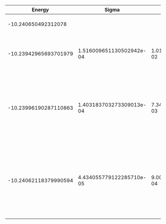 |       Energy          |  Sigma          | Energy Variance  | DOF |Method                                                          | Data repository                |
| ----------------------| --------------- | -----------------| ------- |------------------------------------------------------------|------------------------------- |
|-10.240650492312078 |                 |                  |   5     | Lanczos (Quspin + Scipy)                                   | https://weinbe58.github.io/QuSpin/ |
|-10.23942965693701979 |  1.516009651130502942e-04   | 1.015682635471489362e-02|    5   | VMC Deterinant Slater- Jastrow (RBM) Ansatz |  |
|-10.23996190287110863 |1.403183703273309013e-04 | 7.349369269982601940e-03| 5   | VMC Determinant Slater- Jastrow (RBM) Ansatz with K=0 projections (symmetric wrt translations) |  |
| -10.24062118379990594| 4.434055779122285710e-05|9.009253641658748757e-04| 5  | VMC Determinant Slater- Backflow - Jastrow (RBM) Ansatz with K=0 projections (symmetric wrt translations) |  |

